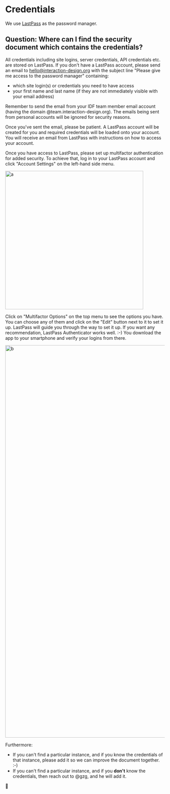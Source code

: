 # Credentials

We use [LastPass](https://lastpass.com) as the password manager.

## Question: Where can I find the security document which contains the credentials?

All credentials including site logins, server credentials, API credentials etc. are stored on LastPass.
If you don't have a LastPass account, please send an email to hello@interaction-design.org with the subject line "Please give me access to the password manager" containing:

- which site login(s) or credentials you need to have access
- your first name and last name (if they are not immediately visible with your email address)

Remember to send the email from your IDF team member email account (having the domain @team.interaction-design.org).
The emails being sent from personal accounts will be ignored for security reasons.

Once you've sent the email, please be patient. A LastPass account will be created for you and required credentials will be loaded onto your account.
You will receive an email from LastPass with instructions on how to access your account.

Once you have access to LastPass, please set up multifactor authentication for added security.
To achieve that, log in to your LastPass account and click "Account Settings" on the left-hand side menu.

<img width="436" alt="a" src="https://user-images.githubusercontent.com/832544/31412787-2ea016fa-ae1f-11e7-9ef1-0dd1b4ccc07f.png">

Click on "Multifactor Options" on the top menu to see the options you have. You can choose any of them and click on the "Edit" button next to it to set it up. LastPass will guide you through the way to set it up. If you want any recommendation, LastPass Authenticator works well. :-) You download the app to your smartphone and verify your logins from there.

<img width="1236" alt="b" src="https://user-images.githubusercontent.com/832544/31412893-85be76de-ae1f-11e7-8786-b0e9e2f85d2c.png">

Furthermore:

- If you can't find a particular instance, and if you know the credentials of that instance, please add it so we can improve the document together. :-)
- If you can't find a particular instance, and if you **don't** know the credentials, then reach out to @gzg, and he will add it.

🦄
